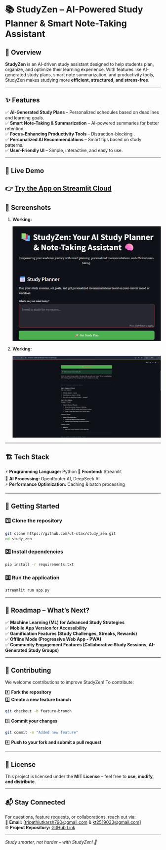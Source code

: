 
# 📚 StudyZen – AI-Powered Study Planner & Smart Note-Taking Assistant  

## 🚀 Overview  

**StudyZen** is an AI-driven study assistant designed to help students plan, organize, and optimize their learning experience. With features like AI-generated study plans, smart note summarization, and productivity tools, StudyZen makes studying more **efficient, structured, and stress-free**.  

---

## ✨ Features  

✅ **AI-Generated Study Plans** – Personalized schedules based on deadlines and learning goals.  
✅ **Smart Note-Taking & Summarization** – AI-powered summaries for better retention.  
✅ **Focus-Enhancing Productivity Tools** – Distraction-blocking .  
✅ **Personalized AI Recommendations** – Smart tips based on study patterns.  
✅ **User-Friendly UI** – Simple, interactive, and easy to use.  

---

## 🚀 Live Demo

👉 [Try the App on Streamlit Cloud](https://studyzen-3z4yfrs3jre8madxx7dwxo.streamlit.app/)
---

## 📸 Screenshots

1. **Working:**
     
    ![Working](./Screenshot%202025-07-04%20175159.png)

2. **Working:**
     
    ![Working](./Screenshot%202025-07-04%20174948.png)



---

## 🏗️ Tech Stack  

⚡ **Programming Language:** Python
🚀 **Frontend:** Streamlit  
🤖 **AI Processing:** OpenRouter AI, DeepSeek AI  
⚡ **Performance Optimization:** Caching & batch processing  

---

## 🚀 Getting Started  

### 1️⃣ Clone the repository  
```sh
git clone https://github.com/ut-stax/study_zen.git
cd study_zen
```

### 2️⃣ Install dependencies  
```sh
pip install -r requirements.txt
```

### 3️⃣ Run the application  
```sh
streamlit run app.py
```

---

## 📌 Roadmap – What’s Next?  

✅ **Machine Learning (ML) for Advanced Study Strategies**  
✅ **Mobile App Version for Accessibility**  
✅ **Gamification Features (Study Challenges, Streaks, Rewards)**  
✅ **Offline Mode (Progressive Web App - PWA)**  
✅ **Community Engagement Features (Collaborative Study Sessions, AI-Generated Study Groups)**  

---

## 🤝 Contributing  

We welcome contributions to improve StudyZen! To contribute:  

1️⃣ **Fork the repository**  
2️⃣ **Create a new feature branch**  
```sh
git checkout -b feature-branch
```  
3️⃣ **Commit your changes**  
```sh
git commit -m "Added new feature"
```  
4️⃣ **Push to your fork and submit a pull request**  

---

## 📄 License  

This project is licensed under the **MIT License** – feel free to **use, modify, and distribute**.  

---

## 📬 Stay Connected  

For questions, feature requests, or collaborations, reach out via:  
📧 **Email:** [tripathiutkarsh790@gmail.com & kt2519033@gmail.com]  
🌐 **Project Repository:** [GitHub Link](https://github.com/ut-stax/study_zen)  

---

_Study smarter, not harder – with StudyZen! 🚀_  
```
